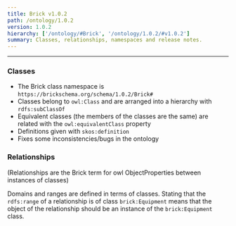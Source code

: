 ```yaml
---
title: Brick v1.0.2
path: /ontology/1.0.2
version: 1.0.2
hierarchy: ['/ontology/#Brick', '/ontology/1.0.2/#v1.0.2']
summary: Classes, relationships, namespaces and release notes.
---
```

---
### Classes

- The Brick class namespace is `https://brickschema.org/schema/1.0.2/Brick#`
- Classes belong to `owl:Class` and are arranged into a hierarchy with `rdfs:subClassOf`
- Equivalent classes (the members of the classes are the same) are related with the `owl:equivalentClass` property
- Definitions given with `skos:definition`
- Fixes some inconsistencies/bugs in the ontology

### Relationships

(Relationships are the Brick term for owl ObjectProperties between instances of classes)

Domains and ranges are defined in terms of classes. Stating that the `rdfs:range` of a relationship
is of class `brick:Equipment` means that the object of the relationship should be an instance of the
`brick:Equipment` class.
